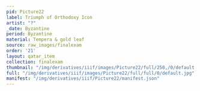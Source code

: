 ```yaml
---
pid: Picture22
label: Triumph of Orthodoxy Icon
artist: "?"
_date: Byzantine
period: Byzantine
material: Tempera & gold leaf
source: raw_images/finalexam
order: '21'
layout: qatar_item
collection: finalexam
thumbnail: "/img/derivatives/iiif/images/Picture22/full/250,/0/default.jpg"
full: "/img/derivatives/iiif/images/Picture22/full/full/0/default.jpg"
manifest: "/img/derivatives/iiif/Picture22/manifest.json"
---
```

